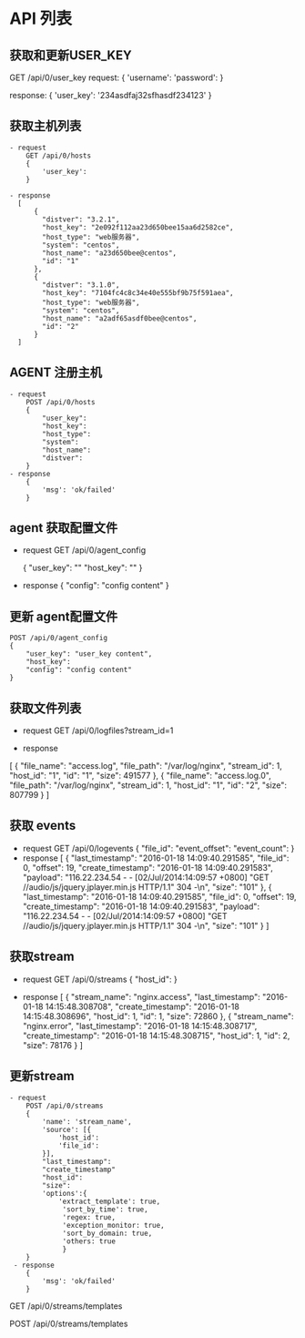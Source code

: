 # API 列表

## 获取和更新USER_KEY
   GET /api/0/user_key
   request:
   {
    'username':
    'password':
   }

   response:
   {
    'user_key': '234asdfaj32sfhasdf234123'
   }

## 获取主机列表
    - request
        GET /api/0/hosts
        {
            'user_key': 
        }

    - response 
      [
          {
            "distver": "3.2.1",
            "host_key": "2e092f112aa23d650bee15aa6d2582ce",
            "host_type": "web服务器",
            "system": "centos",
            "host_name": "a23d650bee@centos",
            "id": "1"
          },
          {
            "distver": "3.1.0",
            "host_key": "7104fc4c8c34e40e555bf9b75f591aea",
            "host_type": "web服务器",
            "system": "centos",
            "host_name": "a2adf65asdf0bee@centos",
            "id": "2"
          }
      ]
## AGENT 注册主机
    - request
        POST /api/0/hosts
        {
            "user_key": 
            "host_key":
            "host_type":
            "system":
            "host_name":
            "distver":
        }
    - response
        {
            'msg': 'ok/failed'
        }
## agent 获取配置文件
   - request
       GET /api/0/agent_config
    
       {
            "user_key": ""
            "host_key": ""
       }
   
   - response
       {
        "config": "config content"
       }

## 更新 agent配置文件
    POST /api/0/agent_config
    {
        "user_key": "user_key content",
        "host_key":
        "config": "config content"
    }

## 获取文件列表
   - request
   GET /api/0/logfiles?stream_id=1
   
   - response
   
   [
      {
        "file_name": "access.log",
        "file_path": "/var/log/nginx",
        "stream_id": 1,
        "host_id": "1",
        "id": "1",
        "size": 491577
      },
      {
        "file_name": "access.log.0",
        "file_path": "/var/log/nginx",
        "stream_id": 1,
        "host_id": "1",
        "id": "2",
        "size": 807799
      }
   ]
   
## 获取 events 
   - request
   GET /api/0/logevents
   {
        "file_id": 
        "event_offset": 
        "event_count":
   }
   - response
    [
          {
            "last_timestamp": "2016-01-18 14:09:40.291585",
            "file_id": 0,
            "offset": 19,
            "create_timestamp": "2016-01-18 14:09:40.291583",
            "payload": "116.22.234.54 - - [02/Jul/2014:14:09:57 +0800] \"GET //audio/js/jquery.jplayer.min.js HTTP/1.1\" 304 -\n",
            "size": "101"
          },
          {
            "last_timestamp": "2016-01-18 14:09:40.291585",
            "file_id": 0,
            "offset": 19,
            "create_timestamp": "2016-01-18 14:09:40.291583",
            "payload": "116.22.234.54 - - [02/Jul/2014:14:09:57 +0800] \"GET //audio/js/jquery.jplayer.min.js HTTP/1.1\" 304 -\n",
            "size": "101"
          }
   ]
   
## 获取stream 
   - request
   GET /api/0/streams
    {
        "host_id": 
    }
    
   - response
   [
      {
        "stream_name": "nginx.access",
        "last_timestamp": "2016-01-18 14:15:48.308708",
        "create_timestamp": "2016-01-18 14:15:48.308696",
        "host_id": 1,
        "id": 1,
        "size": 72860
      },
      {
        "stream_name": "nginx.error",
        "last_timestamp": "2016-01-18 14:15:48.308717",
        "create_timestamp": "2016-01-18 14:15:48.308715",
        "host_id": 1,
        "id": 2,
        "size": 78176
      }
  ]
  
## 更新stream
    - request
        POST /api/0/streams
        {
            'name': 'stream_name',
            'source': [{
                'host_id':
                'file_id':
            }],
            "last_timestamp": 
            "create_timestamp" 
            "host_id": 
            "size": 
            'options':{ 
                'extract_template': true,
                 'sort_by_time': true, 
                 'regex: true, 
                 'exception_monitor: true,
                 'sort_by_domain: true,
                 'others: true 
                 }
        }
     - response 
        {
            'msg': 'ok/failed'
        }

 GET  /api/0/streams/templates

 POST /api/0/streams/templates

